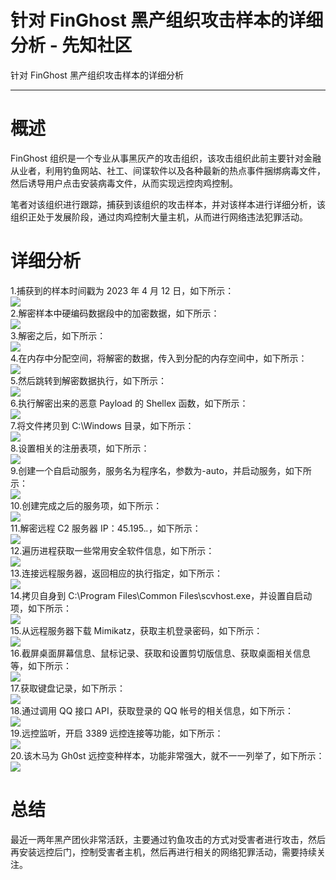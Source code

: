 

# 针对 FinGhost 黑产组织攻击样本的详细分析 - 先知社区

针对 FinGhost 黑产组织攻击样本的详细分析

- - -

# 概述

FinGhost 组织是一个专业从事黑灰产的攻击组织，该攻击组织此前主要针对金融从业者，利用钓鱼网站、社工、间谍软件以及各种最新的热点事件捆绑病毒文件，然后诱导用户点击安装病毒文件，从而实现远控肉鸡控制。

笔者对该组织进行跟踪，捕获到该组织的攻击样本，并对该样本进行详细分析，该组织正处于发展阶段，通过肉鸡控制大量主机，从而进行网络违法犯罪活动。

# 详细分析

1.捕获到的样本时间戳为 2023 年 4 月 12 日，如下所示：  
[![](assets/1708919929-d117813b8cdcef3557275d6e60db12d5.png)](https://xzfile.aliyuncs.com/media/upload/picture/20240216223759-fb2135d6-ccd8-1.png)  
2.解密样本中硬编码数据段中的加密数据，如下所示：  
[![](assets/1708919929-ddd7ac5b7be8fcec689be0cfbcf0ec99.png)](https://xzfile.aliyuncs.com/media/upload/picture/20240216223844-163085b6-ccd9-1.png)  
3.解密之后，如下所示：  
[![](assets/1708919929-12d759fbaf4b9e692f52655453e1822a.png)](https://xzfile.aliyuncs.com/media/upload/picture/20240216223911-265835b0-ccd9-1.png)  
4.在内存中分配空间，将解密的数据，传入到分配的内存空间中，如下所示：  
[![](assets/1708919929-2a53d2f3067b379e2de67710db7bb4b7.png)](https://xzfile.aliyuncs.com/media/upload/picture/20240216223933-33392596-ccd9-1.png)  
5.然后跳转到解密数据执行，如下所示：  
[![](assets/1708919929-34a4bd937a4716359cfdb3069b05131d.png)](https://xzfile.aliyuncs.com/media/upload/picture/20240216224003-44dd1866-ccd9-1.png)  
6.执行解密出来的恶意 Payload 的 Shellex 函数，如下所示：  
[![](assets/1708919929-89c9333224a1bfb0161bf0cdd5aa320b.png)](https://xzfile.aliyuncs.com/media/upload/picture/20240216224028-53f3c2a0-ccd9-1.png)  
7.将文件拷贝到 C:\\Windows 目录，如下所示：  
[![](assets/1708919929-f80bceea7813241c0b8563ae98bed7b3.png)](https://xzfile.aliyuncs.com/media/upload/picture/20240216224051-61e630f0-ccd9-1.png)  
8.设置相关的注册表项，如下所示：  
[![](assets/1708919929-fd34b2c73f48eadd3272c3f6b90b9b61.png)](https://xzfile.aliyuncs.com/media/upload/picture/20240216224117-710b205e-ccd9-1.png)  
9.创建一个自启动服务，服务名为程序名，参数为-auto，并启动服务，如下所示：  
[![](assets/1708919929-a7361ccab0c050ea8c3714192f2dc039.png)](https://xzfile.aliyuncs.com/media/upload/picture/20240216224144-813d2a12-ccd9-1.png)  
10.创建完成之后的服务项，如下所示：  
[![](assets/1708919929-a6d9568a29cb450d32bb96b7737a36b2.png)](https://xzfile.aliyuncs.com/media/upload/picture/20240216224210-90fd3ee2-ccd9-1.png)  
11.解密远程 C2 服务器 IP：45.195.*.*，如下所示：  
[![](assets/1708919929-23b95cb0eeb60a84e2fbaf33ca9cfa1a.png)](https://xzfile.aliyuncs.com/media/upload/picture/20240216224237-a0b41b08-ccd9-1.png)  
12.遍历进程获取一些常用安全软件信息，如下所示：  
[![](assets/1708919929-fb7a75020058b31c0bbc1e8ec39fa10b.png)](https://xzfile.aliyuncs.com/media/upload/picture/20240216224307-b30a683e-ccd9-1.png)  
13.连接远程服务器，返回相应的执行指定，如下所示：  
[![](assets/1708919929-27fd474bf402bc2c8432145255bb3a46.png)](https://xzfile.aliyuncs.com/media/upload/picture/20240216224335-c3c02420-ccd9-1.png)  
14.拷贝自身到 C:\\Program Files\\Common Files\\scvhost.exe，并设置自启动项，如下所示：  
[![](assets/1708919929-6a1c83f0253a5332f43889eca37bf1e5.png)](https://xzfile.aliyuncs.com/media/upload/picture/20240216224401-d33a2630-ccd9-1.png)  
15.从远程服务器下载 Mimikatz，获取主机登录密码，如下所示：  
[![](assets/1708919929-60af9671fe05242b98488d68cdce55c9.png)](https://xzfile.aliyuncs.com/media/upload/picture/20240216224429-e3b187d8-ccd9-1.png)  
16.截屏桌面屏幕信息、鼠标记录、获取和设置剪切版信息、获取桌面相关信息等，如下所示：  
[![](assets/1708919929-5e6dcef5be4fc9f3411750b5468e8f4b.png)](https://xzfile.aliyuncs.com/media/upload/picture/20240216224455-f33ee650-ccd9-1.png)  
17.获取键盘记录，如下所示：  
[![](assets/1708919929-f062040e5699b7fa7a708465e563bd66.png)](https://xzfile.aliyuncs.com/media/upload/picture/20240216224520-021ba8de-ccda-1.png)  
18.通过调用 QQ 接口 API，获取登录的 QQ 帐号的相关信息，如下所示：  
[![](assets/1708919929-abba69aeaeafda2e99537d09eed1ff4f.png)](https://xzfile.aliyuncs.com/media/upload/picture/20240216224548-13085e62-ccda-1.png)  
19.远控监听，开启 3389 远控连接等功能，如下所示：  
[![](assets/1708919929-5707bf8e75a323cbada2c1bc1e16e57a.png)](https://xzfile.aliyuncs.com/media/upload/picture/20240216224618-24c8982e-ccda-1.png)  
20.该木马为 Gh0st 远控变种样本，功能非常强大，就不一一列举了，如下所示：  
[![](assets/1708919929-ea858da3d95773824dead0af96ffcccb.png)](https://xzfile.aliyuncs.com/media/upload/picture/20240216224645-34da2e62-ccda-1.png)

# 总结

最近一两年黑产团伙非常活跃，主要通过钓鱼攻击的方式对受害者进行攻击，然后再安装远控后门，控制受害者主机，然后再进行相关的网络犯罪活动，需要持续关注。
